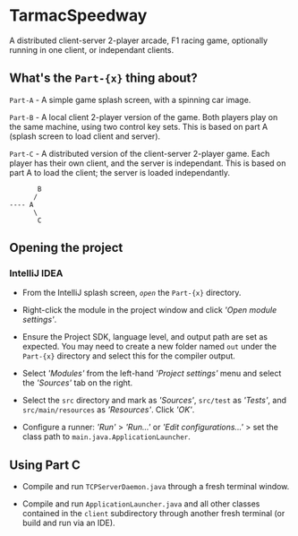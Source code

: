 # TarmacSpeedway
A distributed client-server 2-player arcade, F1 racing game, optionally running in one client, or independant clients. 

## What's the `Part-{x}` thing about?

`Part-A` - A simple game splash screen, with a spinning car image.

`Part-B` - A local client 2-player version of the game. Both players play on the same machine, using two control key sets. This is based on part A (splash screen to load client and server).

`Part-C` - A distributed version of the client-server 2-player game. Each player has their own client, and the server is independant. This is based on part A to load the client; the server is loaded independantly. 

```
       B
      /
---- A
      \
       C
```

## Opening the project
### IntelliJ IDEA
- From the IntelliJ splash screen, _`open`_ the `Part-{x}` directory. 

- Right-click the module in the project window and click _'Open module settings'_.

- Ensure the Project SDK, language level, and output path are set as expected. You may need to create a new folder named `out` under the `Part-{x}` directory and select this for the compiler output. 

- Select _'Modules'_ from the left-hand _'Project settings'_ menu and select the 
_'Sources'_ tab on the right. 

- Select the `src` directory and mark as _'Sources'_, `src/test` as _'Tests'_, and `src/main/resources` as _'Resources'_. Click _'OK'_.

- Configure a runner: _'Run'_ > _'Run...'_ or _'Edit configurations...'_ > set the class path to `main.java.ApplicationLauncher`.

## Using Part C
- Compile and run `TCPServerDaemon.java` through a fresh terminal window.

- Compile and run `ApplicationLauncher.java` and all other classes contained in the `client` subdirectory through another fresh terminal (or build and run via an IDE).